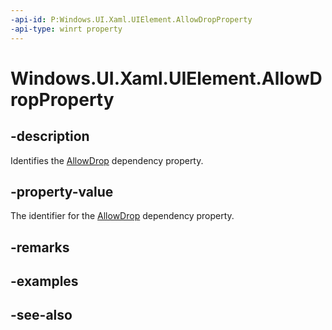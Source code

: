 ```yaml
---
-api-id: P:Windows.UI.Xaml.UIElement.AllowDropProperty
-api-type: winrt property
---
```


<!-- Property syntax
public Windows.UI.Xaml.DependencyProperty AllowDropProperty { get; }
-->

# Windows.UI.Xaml.UIElement.AllowDropProperty

## -description
Identifies the [AllowDrop](uielement_allowdrop.md) dependency property.



## -property-value
The identifier for the [AllowDrop](uielement_allowdrop.md) dependency property.

## -remarks

## -examples

## -see-also

